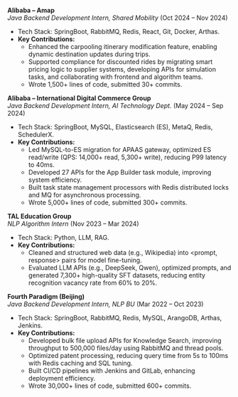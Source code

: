 
**Alibaba – Amap**  
*Java Backend Development Intern, Shared Mobility* (Oct 2024 – Nov 2024)  
- Tech Stack: SpringBoot, RabbitMQ, Redis, React, Git, Docker, Arthas.  
- **Key Contributions:**  
  - Enhanced the carpooling itinerary modification feature, enabling dynamic destination updates during trips.  
  - Supported compliance for discounted rides by migrating smart pricing logic to supplier systems, developing APIs for simulation tasks, and collaborating with frontend and algorithm teams.  
  - Wrote 1,500+ lines of code, submitted 30+ commits.  

**Alibaba – International Digital Commerce Group**  
*Java Backend Development Intern, AI Technology Dept.* (May 2024 – Sep 2024)  
- Tech Stack: SpringBoot, MySQL, Elasticsearch (ES), MetaQ, Redis, SchedulerX.  
- **Key Contributions:**  
  - Led MySQL-to-ES migration for APAAS gateway, optimized ES read/write (QPS: 14,000+ read, 5,300+ write), reducing P99 latency to 40ms.  
  - Developed 27 APIs for the App Builder task module, improving system efficiency.  
  - Built task state management processors with Redis distributed locks and MQ for asynchronous processing.  
  - Wrote 5,000+ lines of code, submitted 300+ commits.  

**TAL Education Group**  
*NLP Algorithm Intern* (Nov 2023 – Mar 2024)  
- Tech Stack: Python, LLM, RAG.  
- **Key Contributions:**  
  - Cleaned and structured web data (e.g., Wikipedia) into <prompt, response> pairs for model fine-tuning.  
  - Evaluated LLM APIs (e.g., DeepSeek, Qwen), optimized prompts, and generated 7,300+ high-quality SFT datasets, reducing entity recognition vacancy rate from 60% to 20%.  

**Fourth Paradigm (Beijing)**  
*Java Backend Development Intern, NLP BU* (Mar 2022 – Oct 2023)  
- Tech Stack: SpringBoot, RabbitMQ, Redis, MySQL, ArangoDB, Arthas, Jenkins.  
- **Key Contributions:**  
  - Developed bulk file upload APIs for Knowledge Search, improving throughput to 500,000 files/day using RabbitMQ and thread pools.  
  - Optimized patent processing, reducing query time from 5s to 100ms with Redis caching and SQL tuning.  
  - Built CI/CD pipelines with Jenkins and GitLab, enhancing deployment efficiency.  
  - Wrote 30,000+ lines of code, submitted 600+ commits. 